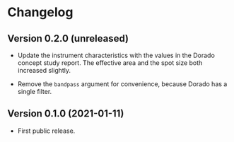 # Changelog

## Version 0.2.0 (unreleased)

-   Update the instrument characteristics with the values in the Dorado concept
    study report. The effective area and the spot size both increased slightly.

-   Remove the ``bandpass`` argument for convenience, because Dorado has a
    single filter.

## Version 0.1.0 (2021-01-11)

-   First public release.
